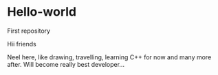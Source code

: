 # Hello-world
First repository

Hii friends

Neel here, like drawing, travelling, learning C++ for now and many more after.
Will become really best developer...
